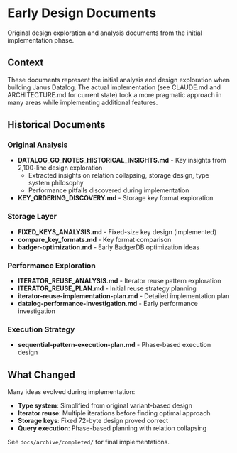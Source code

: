 # Early Design Documents

Original design exploration and analysis documents from the initial implementation phase.

## Context

These documents represent the initial analysis and design exploration when building Janus Datalog. The actual implementation (see CLAUDE.md and ARCHITECTURE.md for current state) took a more pragmatic approach in many areas while implementing additional features.

## Historical Documents

### Original Analysis
- **DATALOG_GO_NOTES_HISTORICAL_INSIGHTS.md** - Key insights from 2,100-line design exploration
  - Extracted insights on relation collapsing, storage design, type system philosophy
  - Performance pitfalls discovered during implementation
- **KEY_ORDERING_DISCOVERY.md** - Storage key format exploration

### Storage Layer
- **FIXED_KEYS_ANALYSIS.md** - Fixed-size key design (implemented)
- **compare_key_formats.md** - Key format comparison
- **badger-optimization.md** - Early BadgerDB optimization ideas

### Performance Exploration
- **ITERATOR_REUSE_ANALYSIS.md** - Iterator reuse pattern exploration
- **ITERATOR_REUSE_PLAN.md** - Initial reuse strategy planning
- **iterator-reuse-implementation-plan.md** - Detailed implementation plan
- **datalog-performance-investigation.md** - Early performance investigation

### Execution Strategy
- **sequential-pattern-execution-plan.md** - Phase-based execution design

## What Changed

Many ideas evolved during implementation:
- **Type system**: Simplified from original variant-based design
- **Iterator reuse**: Multiple iterations before finding optimal approach
- **Storage keys**: Fixed 72-byte design proved correct
- **Query execution**: Phase-based planning with relation collapsing

See `docs/archive/completed/` for final implementations.
